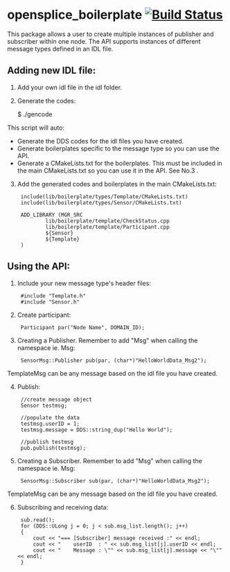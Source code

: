 # opensplice_boilerplate [![Build Status](https://travis-ci.org/grassjelly/opensplice_boilerplate.svg?branch=master)](https://travis-ci.org/grassjelly/opensplice_boilerplate)
This package allows a user to create multiple instances of publisher and subscriber within one node. The API supports instances of different message types defined in an IDL file.

## Adding new IDL file:

1. Add your own idl file in the idl folder.
2. Generate the codes:
    
    $ ./gencode

This script will auto:  
- Generate the DDS codes for the idl files you have created. 
- Generate boilerplates specific to the message type so you can use the API.
- Generate a CMakeLists.txt for the boilerplates. This must be included in the main CMakeLists.txt so you can use it in the API. See No.3 .

3. Add the generated codes and boilerplates in the main CMakeLists.txt:

        include(lib/boilerplate/types/Template/CMakeLists.txt)
        include(lib/boilerplate/types/Sensor/CMakeLists.txt)

        ADD_LIBRARY (MGR_SRC
                lib/boilerplate/template/CheckStatus.cpp
                lib/boilerplate/template/Participant.cpp
                ${Sensor}
                ${Template}
        )

## Using the API:

1. Include your new message type's header files:
    
        #include "Template.h"
        #include "Sensor.h"

2. Create participant:
    
        Participant par("Node Name", DOMAIN_ID);


3. Creating a Publisher. Remember to add "Msg" when calling the namespace ie. <MessageType>Msg:
  
        SensorMsg::Publisher pub(par, (char*)"HelloWorldData_Msg2");

TemplateMsg can be any message based on the idl file you have created.

4. Publish:
        
        //create message object
        Sensor testmsg;
        
        //populate the data
        testmsg.userID = 1;
        testmsg.message = DDS::string_dup("Hello World");
        
        //publish testmsg
        pub.publish(testmsg);

5. Creating a Subscriber. Remember to add "Msg" when calling the namespace ie. <MessageType>Msg:

        SensorMsg::Subscriber sub(par, (char*)"HelloWorldData_Msg2");


TemplateMsg can be any message based on the idl file you have created.

6. Subscribing and receiving data:

        sub.read();        
        for (DDS::ULong j = 0; j < sub.msg_list.length(); j++)
        {
            cout << "=== [Subscriber] message received :" << endl;
            cout << "    userID  : " << sub.msg_list[j].userID << endl;
            cout << "    Message : \"" << sub.msg_list[j].message << "\"" << endl;
        }    